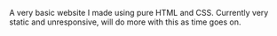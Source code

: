 A very basic website I made using pure HTML and CSS. Currently very static and unresponsive, will do more with this as time goes on.
